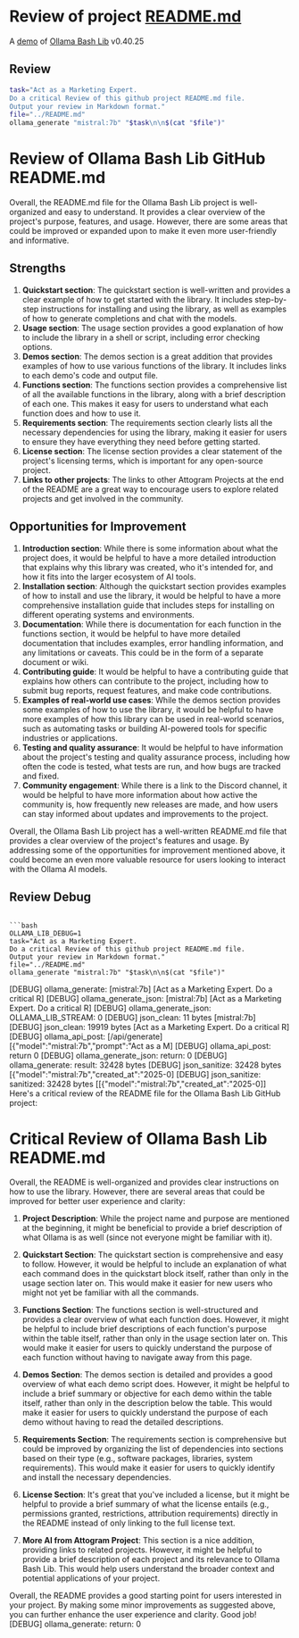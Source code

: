# Review of project [README.md](../README.md)

A [demo](../README.md#demos) of [Ollama Bash Lib](https://github.com/attogram/ollama-bash-lib) v0.40.25

## Review

```bash
task="Act as a Marketing Expert.
Do a critical Review of this github project README.md file.
Output your review in Markdown format."
file="../README.md"
ollama_generate "mistral:7b" "$task\n\n$(cat "$file")"
```
 # Review of Ollama Bash Lib GitHub README.md

Overall, the README.md file for the Ollama Bash Lib project is well-organized and easy to understand. It provides a clear overview of the project's purpose, features, and usage. However, there are some areas that could be improved or expanded upon to make it even more user-friendly and informative.

## Strengths

1. **Quickstart section**: The quickstart section is well-written and provides a clear example of how to get started with the library. It includes step-by-step instructions for installing and using the library, as well as examples of how to generate completions and chat with the models.
2. **Usage section**: The usage section provides a good explanation of how to include the library in a shell or script, including error checking options.
3. **Demos section**: The demos section is a great addition that provides examples of how to use various functions of the library. It includes links to each demo's code and output file.
4. **Functions section**: The functions section provides a comprehensive list of all the available functions in the library, along with a brief description of each one. This makes it easy for users to understand what each function does and how to use it.
5. **Requirements section**: The requirements section clearly lists all the necessary dependencies for using the library, making it easier for users to ensure they have everything they need before getting started.
6. **License section**: The license section provides a clear statement of the project's licensing terms, which is important for any open-source project.
7. **Links to other projects**: The links to other Attogram Projects at the end of the README are a great way to encourage users to explore related projects and get involved in the community.

## Opportunities for Improvement

1. **Introduction section**: While there is some information about what the project does, it would be helpful to have a more detailed introduction that explains why this library was created, who it's intended for, and how it fits into the larger ecosystem of AI tools.
2. **Installation section**: Although the quickstart section provides examples of how to install and use the library, it would be helpful to have a more comprehensive installation guide that includes steps for installing on different operating systems and environments.
3. **Documentation**: While there is documentation for each function in the functions section, it would be helpful to have more detailed documentation that includes examples, error handling information, and any limitations or caveats. This could be in the form of a separate document or wiki.
4. **Contributing guide**: It would be helpful to have a contributing guide that explains how others can contribute to the project, including how to submit bug reports, request features, and make code contributions.
5. **Examples of real-world use cases**: While the demos section provides some examples of how to use the library, it would be helpful to have more examples of how this library can be used in real-world scenarios, such as automating tasks or building AI-powered tools for specific industries or applications.
6. **Testing and quality assurance**: It would be helpful to have information about the project's testing and quality assurance process, including how often the code is tested, what tests are run, and how bugs are tracked and fixed.
7. **Community engagement**: While there is a link to the Discord channel, it would be helpful to have more information about how active the community is, how frequently new releases are made, and how users can stay informed about updates and improvements to the project.

Overall, the Ollama Bash Lib project has a well-written README.md file that provides a clear overview of the project's features and usage. By addressing some of the opportunities for improvement mentioned above, it could become an even more valuable resource for users looking to interact with the Ollama AI models.

## Review Debug
```

```bash
OLLAMA_LIB_DEBUG=1
task="Act as a Marketing Expert.
Do a critical Review of this github project README.md file.
Output your review in Markdown format."
file="../README.md"
ollama_generate "mistral:7b" "$task\n\n$(cat "$file")"
```
[DEBUG] ollama_generate: [mistral:7b] [Act as a Marketing Expert.
Do a critical R]
[DEBUG] ollama_generate_json: [mistral:7b] [Act as a Marketing Expert.
Do a critical R]
[DEBUG] ollama_generate_json: OLLAMA_LIB_STREAM: 0
[DEBUG] json_clean: 11 bytes [mistral:7b]
[DEBUG] json_clean: 19919 bytes [Act as a Marketing Expert.
Do a critical R]
[DEBUG] ollama_api_post: [/api/generate] [{"model":"mistral:7b","prompt":"Act as a M]
[DEBUG] ollama_api_post: return 0
[DEBUG] ollama_generate_json: return: 0
[DEBUG] ollama_generate: result: 32428 bytes
[DEBUG] json_sanitize: 32428 bytes [{"model":"mistral:7b","created_at":"2025-0]
[DEBUG] json_sanitize: sanitized: 32428 bytes [[{"model":"mistral:7b","created_at":"2025-0]]
 Here's a critical review of the README file for the Ollama Bash Lib GitHub project:

# Critical Review of Ollama Bash Lib README.md

Overall, the README is well-organized and provides clear instructions on how to use the library. However, there are several areas that could be improved for better user experience and clarity:

1. **Project Description**: While the project name and purpose are mentioned at the beginning, it might be beneficial to provide a brief description of what Ollama is as well (since not everyone might be familiar with it).

2. **Quickstart Section**: The quickstart section is comprehensive and easy to follow. However, it would be helpful to include an explanation of what each command does in the quickstart block itself, rather than only in the usage section later on. This would make it easier for new users who might not yet be familiar with all the commands.

3. **Functions Section**: The functions section is well-structured and provides a clear overview of what each function does. However, it might be helpful to include brief descriptions of each function's purpose within the table itself, rather than only in the usage section later on. This would make it easier for users to quickly understand the purpose of each function without having to navigate away from this page.

4. **Demos Section**: The demos section is detailed and provides a good overview of what each demo script does. However, it might be helpful to include a brief summary or objective for each demo within the table itself, rather than only in the description below the table. This would make it easier for users to quickly understand the purpose of each demo without having to read the detailed descriptions.

5. **Requirements Section**: The requirements section is comprehensive but could be improved by organizing the list of dependencies into sections based on their type (e.g., software packages, libraries, system requirements). This would make it easier for users to quickly identify and install the necessary dependencies.

6. **License Section**: It's great that you've included a license, but it might be helpful to provide a brief summary of what the license entails (e.g., permissions granted, restrictions, attribution requirements) directly in the README instead of only linking to the full license text.

7. **More AI from Attogram Project**: This section is a nice addition, providing links to related projects. However, it might be helpful to provide a brief description of each project and its relevance to Ollama Bash Lib. This would help users understand the broader context and potential applications of your project.

Overall, the README provides a good starting point for users interested in your project. By making some minor improvements as suggested above, you can further enhance the user experience and clarity. Good job!
[DEBUG] ollama_generate: return: 0
```

